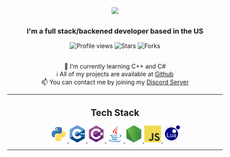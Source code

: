 <h1 align="center">
    <img src="https://readme-typing-svg.herokuapp.com/?font=Righteous&size=35&center=true&vCenter=true&width=500&height=70&duration=4000&lines=Hello+There!+👋;+I'm+Severity!;" />
</h1>

<h3 align="center">I'm a full stack/backened developer based in the US</h3>

<p align="center">
  <img src="https://komarev.com/ghpvc/?username=Severitylol&label=Profile%20views&color=5564f2&style=flat" alt="Profile views" />
  <img src="https://img.shields.io/badge/dynamic/json?&label=Total%20Stars&color=5564f2&style=flat&style=for-the-badge&query=%24.stars&url=https://api.github-star-counter.workers.dev/user/Severitylol" alt="Stars" />
  <img src="https://img.shields.io/badge/dynamic/json?&label=Total%20Forks&color=5564f2&style=flat&style=for-the-badge&query=%24.forks&url=https://api.github-star-counter.workers.dev/user/Severitylol" alt="Forks" />
</p>

<br/>

<div align="center">
  🌱 I’m currently learning C++ and C#
  <br>
  ℹ️ All of my projects are available at <a href="https://github.com/Severitylol?tab=repositories" target="_blank" rel="noopener noreferrer">Github</a>
  <br>
  📫 You can contact me by joining my <a href="https://discord.gg/lithiyum" target="_blank" rel="noopener noreferrer">Discord Server</a>
</div>

<hr/>

<div align="center">
  <h2>Tech Stack</h2>
  <p>
    <a href="https://www.python.org" target="_blank" rel="noreferrer">
      <img src="https://raw.githubusercontent.com/devicons/devicon/master/icons/python/python-original.svg" alt="python" width="40" height="40"/>
    </a>
    <a href="https://isocpp.org/" target="_blank" rel="noreferrer">
      <img src="https://raw.githubusercontent.com/devicons/devicon/master/icons/cplusplus/cplusplus-original.svg" alt="c-plus-plus" width="40" height="40"/>
    </a>
    <a href="https://docs.microsoft.com/en-us/dotnet/csharp/" target="_blank" rel="noreferrer">
      <img src="https://raw.githubusercontent.com/devicons/devicon/master/icons/csharp/csharp-original.svg" alt="c-sharp" width="40" height="40"/>
    </a>
    <a href="https://www.java.com" target="_blank" rel="noreferrer">
      <img src="https://raw.githubusercontent.com/devicons/devicon/master/icons/java/java-original.svg" alt="java" width="40" height="40"/>
    </a>
    <a href="https://nodejs.org" target="_blank" rel="noreferrer">
      <img src="https://raw.githubusercontent.com/devicons/devicon/master/icons/nodejs/nodejs-original.svg" alt="nodejs" width="40" height="40"/>
    </a>
    <a href="https://developer.mozilla.org/en-US/docs/Web/JavaScript" target="_blank" rel="noreferrer">
      <img src="https://raw.githubusercontent.com/devicons/devicon/master/icons/javascript/javascript-original.svg" alt="javascript" width="40" height="40"/>
    </a>
    <a href="https://www.lua.org/" target="_blank" rel="noreferrer">
      <img src="https://raw.githubusercontent.com/devicons/devicon/master/icons/lua/lua-original.svg" alt="lua" width="40" height="40"/>
    </a>
  </p>
</div>

<hr/>

